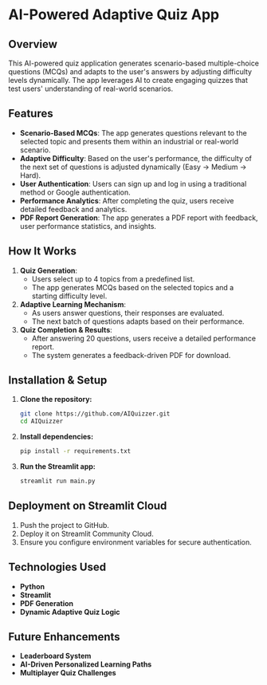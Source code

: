 # AI-Powered Adaptive Quiz App

## Overview
This AI-powered quiz application generates scenario-based multiple-choice questions (MCQs) and adapts to the user's answers by adjusting difficulty levels dynamically. The app leverages AI to create engaging quizzes that test users' understanding of real-world scenarios.

## Features
- **Scenario-Based MCQs**: The app generates questions relevant to the selected topic and presents them within an industrial or real-world scenario.
- **Adaptive Difficulty**: Based on the user's performance, the difficulty of the next set of questions is adjusted dynamically (Easy → Medium → Hard).
- **User Authentication**: Users can sign up and log in using a traditional method or Google authentication.
- **Performance Analytics**: After completing the quiz, users receive detailed feedback and analytics.
- **PDF Report Generation**: The app generates a PDF report with feedback, user performance statistics, and insights.

## How It Works
1. **Quiz Generation**: 
   - Users select up to 4 topics from a predefined list.
   - The app generates MCQs based on the selected topics and a starting difficulty level.
2. **Adaptive Learning Mechanism**:
   - As users answer questions, their responses are evaluated.
   - The next batch of questions adapts based on their performance.
3. **Quiz Completion & Results**:
   - After answering 20 questions, users receive a detailed performance report.
   - The system generates a feedback-driven PDF for download.

## Installation & Setup
1. **Clone the repository:**
   ```sh
   git clone https://github.com/AIQuizzer.git
   cd AIQuizzer
   ```
2. **Install dependencies:**
   ```sh
   pip install -r requirements.txt
   ```
3. **Run the Streamlit app:**
   ```sh
   streamlit run main.py
   ```


## Deployment on Streamlit Cloud
1. Push the project to GitHub.
2. Deploy it on Streamlit Community Cloud.
3. Ensure you configure environment variables for secure authentication.

## Technologies Used
- **Python**
- **Streamlit**
- **PDF Generation**
- **Dynamic Adaptive Quiz Logic**

## Future Enhancements
- **Leaderboard System**
- **AI-Driven Personalized Learning Paths**
- **Multiplayer Quiz Challenges**


